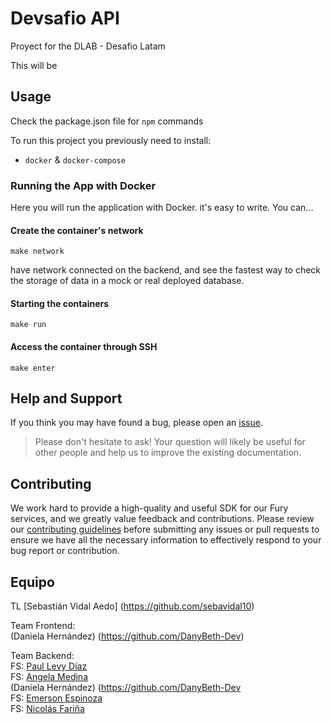 # Devsafio API

Proyect for the DLAB - Desafio Latam

This will be 

## Usage
Check the package.json file for `npm` commands

To run this project you previously need to install:

- `docker` & `docker-compose`

### Running the App with Docker

Here you will run the application
with Docker.
it's easy to write. You can...

#### Create the container's network

```
make network
```
have network connected on the backend, and see the fastest way to check the storage of data in a mock or real deployed database.
#### Starting the containers

```
make run
```

#### Access the container through SSH

```
make enter
```

## Help and Support

If you think you may have found a bug, please open an [issue](https://github.com/seguelador/nodejs-express-boilerplate/issues).

> Please don't hesitate to ask! Your question will likely be useful for other people and help us to improve the existing documentation.

## Contributing

We work hard to provide a high-quality and useful SDK for our Fury services, and we greatly value feedback and
contributions. Please review
our [contributing guidelines](./CONTRIBUTING.md) before
submitting any issues or pull requests to ensure we have all the necessary information to effectively respond to your
bug report or contribution.

## Equipo  

TL [Sebastián Vidal Aedo] (https://github.com/sebavidal10)  

Team Frontend:  
(Daniela Hernández) (https://github.com/DanyBeth-Dev)  

Team Backend:  
FS: [Paul Levy Díaz](https://github.com/Strike2-ux)  
FS: [Angela Medina](https://github.com/angelamedina)  
(Daniela Hernández) (https://github.com/DanyBeth-Dev  
FS: [Emerson Espinoza](https://github.com/emersonxinay)  
FS: [Nicolás Fariña](https://github.com/nico-ras)  
